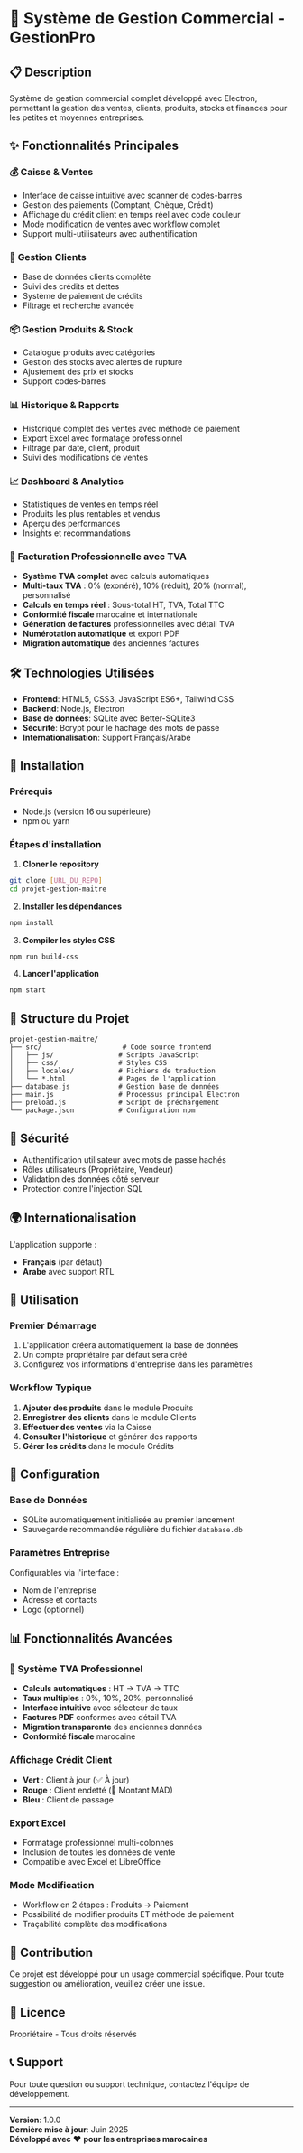 # 🏪 Système de Gestion Commercial - GestionPro

## 📋 Description

Système de gestion commercial complet développé avec Electron, permettant la gestion des ventes, clients, produits, stocks et finances pour les petites et moyennes entreprises.

## ✨ Fonctionnalités Principales

### 💰 **Caisse & Ventes**
- Interface de caisse intuitive avec scanner de codes-barres
- Gestion des paiements (Comptant, Chèque, Crédit)
- Affichage du crédit client en temps réel avec code couleur
- Mode modification de ventes avec workflow complet
- Support multi-utilisateurs avec authentification

### 👥 **Gestion Clients**
- Base de données clients complète
- Suivi des crédits et dettes
- Système de paiement de crédits
- Filtrage et recherche avancée

### 📦 **Gestion Produits & Stock**
- Catalogue produits avec catégories
- Gestion des stocks avec alertes de rupture
- Ajustement des prix et stocks
- Support codes-barres

### 📊 **Historique & Rapports**
- Historique complet des ventes avec méthode de paiement
- Export Excel avec formatage professionnel
- Filtrage par date, client, produit
- Suivi des modifications de ventes

### 📈 **Dashboard & Analytics**
- Statistiques de ventes en temps réel
- Produits les plus rentables et vendus
- Aperçu des performances
- Insights et recommandations

### 🧾 **Facturation Professionnelle avec TVA**
- **Système TVA complet** avec calculs automatiques
- **Multi-taux TVA** : 0% (exonéré), 10% (réduit), 20% (normal), personnalisé
- **Calculs en temps réel** : Sous-total HT, TVA, Total TTC
- **Conformité fiscale** marocaine et internationale
- **Génération de factures** professionnelles avec détail TVA
- **Numérotation automatique** et export PDF
- **Migration automatique** des anciennes factures

## 🛠️ Technologies Utilisées

- **Frontend**: HTML5, CSS3, JavaScript ES6+, Tailwind CSS
- **Backend**: Node.js, Electron
- **Base de données**: SQLite avec Better-SQLite3
- **Sécurité**: Bcrypt pour le hachage des mots de passe
- **Internationalisation**: Support Français/Arabe

## 🚀 Installation

### Prérequis
- Node.js (version 16 ou supérieure)
- npm ou yarn

### Étapes d'installation

1. **Cloner le repository**
```bash
git clone [URL_DU_REPO]
cd projet-gestion-maitre
```

2. **Installer les dépendances**
```bash
npm install
```

3. **Compiler les styles CSS**
```bash
npm run build-css
```

4. **Lancer l'application**
```bash
npm start
```

## 📁 Structure du Projet

```
projet-gestion-maitre/
├── src/                    # Code source frontend
│   ├── js/                # Scripts JavaScript
│   ├── css/               # Styles CSS
│   ├── locales/           # Fichiers de traduction
│   └── *.html             # Pages de l'application
├── database.js            # Gestion base de données
├── main.js                # Processus principal Electron
├── preload.js             # Script de préchargement
└── package.json           # Configuration npm
```

## 🔐 Sécurité

- Authentification utilisateur avec mots de passe hachés
- Rôles utilisateurs (Propriétaire, Vendeur)
- Validation des données côté serveur
- Protection contre l'injection SQL

## 🌍 Internationalisation

L'application supporte :
- **Français** (par défaut)
- **Arabe** avec support RTL

## 📝 Utilisation

### Premier Démarrage
1. L'application créera automatiquement la base de données
2. Un compte propriétaire par défaut sera créé
3. Configurez vos informations d'entreprise dans les paramètres

### Workflow Typique
1. **Ajouter des produits** dans le module Produits
2. **Enregistrer des clients** dans le module Clients
3. **Effectuer des ventes** via la Caisse
4. **Consulter l'historique** et générer des rapports
5. **Gérer les crédits** dans le module Crédits

## 🔧 Configuration

### Base de Données
- SQLite automatiquement initialisée au premier lancement
- Sauvegarde recommandée régulière du fichier `database.db`

### Paramètres Entreprise
Configurables via l'interface :
- Nom de l'entreprise
- Adresse et contacts
- Logo (optionnel)

## 📊 Fonctionnalités Avancées

### 🧾 Système TVA Professionnel
- **Calculs automatiques** : HT → TVA → TTC
- **Taux multiples** : 0%, 10%, 20%, personnalisé
- **Interface intuitive** avec sélecteur de taux
- **Factures PDF** conformes avec détail TVA
- **Migration transparente** des anciennes données
- **Conformité fiscale** marocaine

### Affichage Crédit Client
- **Vert** : Client à jour (✅ À jour)
- **Rouge** : Client endetté (🔴 Montant MAD)
- **Bleu** : Client de passage

### Export Excel
- Formatage professionnel multi-colonnes
- Inclusion de toutes les données de vente
- Compatible avec Excel et LibreOffice

### Mode Modification
- Workflow en 2 étapes : Produits → Paiement
- Possibilité de modifier produits ET méthode de paiement
- Traçabilité complète des modifications

## 🤝 Contribution

Ce projet est développé pour un usage commercial spécifique. Pour toute suggestion ou amélioration, veuillez créer une issue.

## 📄 Licence

Propriétaire - Tous droits réservés

## 📞 Support

Pour toute question ou support technique, contactez l'équipe de développement.

---

**Version**: 1.0.0  
**Dernière mise à jour**: Juin 2025  
**Développé avec** ❤️ **pour les entreprises marocaines**
